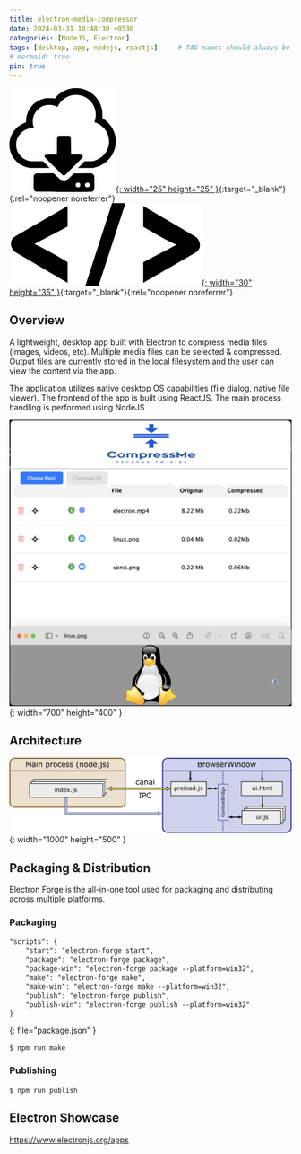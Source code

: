 ```yaml
---
title: electron-media-compressor
date: 2024-03-31 10:48:30 +0530
categories: [NodeJS, Electron]
tags: [desktop, app, nodejs, reactjs]     # TAG names should always be lowercase
# mermaid: true
pin: true
---
```



[![](/assets/img/download.png "Download"){: width="25" height="25" }](https://github.com/bangeras/electron-media-compressor/releases){:target="_blank"}{:rel="noopener noreferrer"}
[![Source Code](/assets/img/sourcecode.png "Source code"){: width="30" height="35" }](https://github.com/bangeras/electron-media-compressor){:target="_blank"}{:rel="noopener noreferrer"}

## Overview
A lightweight, desktop app built with Electron to compress media files (images, videos, etc). Multiple media files can be selected & compressed.
Output files are currently stored in the local filesystem and the user can view the content via the app.

The application utilizes native desktop OS capabilities (file dialog, native file viewer). The frontend of the app is built using ReactJS. The main process handling is performed using NodeJS

![Desktop View](/assets/img/electron-media-compressor/app.png){: width="700" height="400" }

## Architecture
![App flow](/assets/img/electron-media-compressor/architecture.png){: width="1000" height="500" }

## Packaging & Distribution
Electron Forge is the all-in-one tool used for packaging and distributing across multiple platforms.

### Packaging
```shell
"scripts": {
    "start": "electron-forge start",
    "package": "electron-forge package",
    "package-win": "electron-forge package --platform=win32",
    "make": "electron-forge make",
    "make-win": "electron-forge make --platform=win32",
    "publish": "electron-forge publish",
    "publish-win": "electron-forge publish --platform=win32"
}
```
{: file="package.json" }

```shell
$ npm run make
```

### Publishing

```shell
$ npm run publish
```


## Electron Showcase
https://www.electronjs.org/apps
